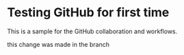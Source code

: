 # Testing GitHub for first time

This is a sample for the GitHub collaboration and workflows.

this change was made in the branch
